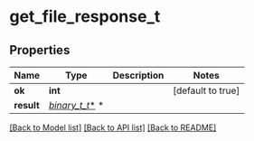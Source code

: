 # get_file_response_t

## Properties
Name | Type | Description | Notes
------------ | ------------- | ------------- | -------------
**ok** | **int** |  | [default to true]
**result** | [**binary_t*_t**](file.md) \* |  | 

[[Back to Model list]](../README.md#documentation-for-models) [[Back to API list]](../README.md#documentation-for-api-endpoints) [[Back to README]](../README.md)


